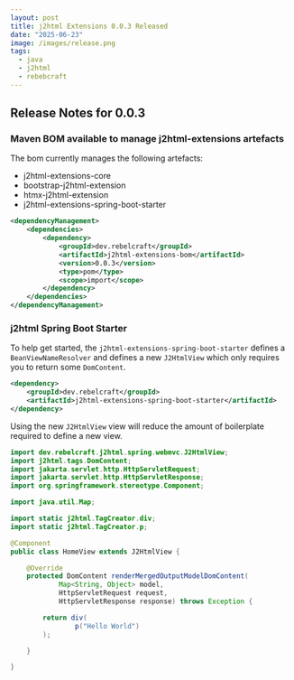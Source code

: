```yaml
---
layout: post
title: j2html Extensions 0.0.3 Released
date: "2025-06-23"
image: /images/release.png
tags:
  - java
  - j2html
  - rebebcraft
---
```


## Release Notes for 0.0.3

### Maven BOM available to manage j2html-extensions artefacts

The bom currently manages the following artefacts:

* j2html-extensions-core
* bootstrap-j2html-extension
* htmx-j2html-extension
* j2html-extensions-spring-boot-starter

```xml
<dependencyManagement>
    <dependencies>
        <dependency>
            <groupId>dev.rebelcraft</groupId>
            <artifactId>j2html-extensions-bom</artifactId>
            <version>0.0.3</version>
            <type>pom</type>
            <scope>import</scope>
        </dependency>
    </dependencies>
</dependencyManagement>
```

### j2html Spring Boot Starter

To help get started, the `j2html-extensions-spring-boot-starter` defines a `BeanViewNameResolver` and defines a new `J2HtmlView` which only requires you to return some `DomContent`.

```xml
<dependency>
    <groupId>dev.rebelcraft</groupId>
    <artifactId>j2html-extensions-spring-boot-starter</artifactId>
</dependency>
```

Using the new `J2HtmlView` view will reduce the amount of boilerplate required to define a new view.

```java
import dev.rebelcraft.j2html.spring.webmvc.J2HtmlView;
import j2html.tags.DomContent;
import jakarta.servlet.http.HttpServletRequest;
import jakarta.servlet.http.HttpServletResponse;
import org.springframework.stereotype.Component;

import java.util.Map;

import static j2html.TagCreator.div;
import static j2html.TagCreator.p;

@Component
public class HomeView extends J2HtmlView {

    @Override
    protected DomContent renderMergedOutputModelDomContent(
            Map<String, Object> model,
            HttpServletRequest request,
            HttpServletResponse response) throws Exception {

        return div(
                p("Hello World")
        );

    }

}
```